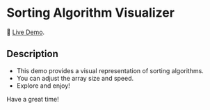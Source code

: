 # Sorting Algorithm Visualizer

🚀 [Live Demo](https://atilagulers.github.io/sort-visualizer/).

## Description

- This demo provides a visual representation of sorting algorithms.
- You can adjust the array size and speed.
- Explore and enjoy!


Have a great time!






